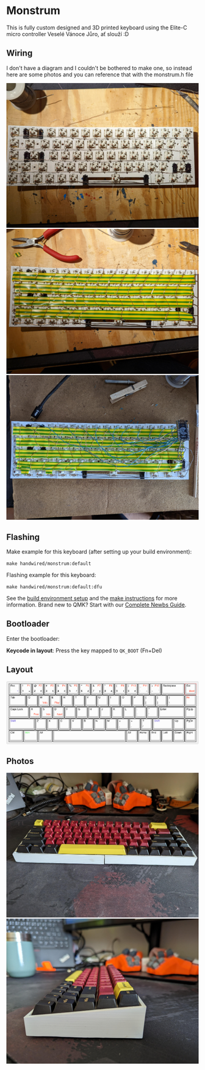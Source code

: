# Monstrum

This is fully custom designed and 3D printed keyboard using the Elite-C micro controller
Veselé Vánoce Jůro, ať slouží :D

## Wiring

I don't have a diagram and I couldn't be bothered to make one, so instead here are some photos and you can reference that with the monstrum.h file

![Photo of wiring 1](https://github.com/ONDRA5/qmk_firmware/blob/master/keyboards/handwired/monstrum/photos/wire_1.jpg)
![Photo of wiring 2](https://github.com/ONDRA5/qmk_firmware/blob/master/keyboards/handwired/monstrum/photos/wire_2.jpg)
![Photo of wiring 3](https://github.com/ONDRA5/qmk_firmware/blob/master/keyboards/handwired/monstrum/photos/wire_3.jpg)

## Flashing

Make example for this keyboard (after setting up your build environment):

    make handwired/monstrum:default

Flashing example for this keyboard:

    make handwired/monstrum:default:dfu

See the [build environment setup](https://docs.qmk.fm/#/getting_started_build_tools) and the [make instructions](https://docs.qmk.fm/#/getting_started_make_guide) for more information. Brand new to QMK? Start with our [Complete Newbs Guide](https://docs.qmk.fm/#/newbs).

## Bootloader

Enter the bootloader:

**Keycode in layout**: Press the key mapped to `QK_BOOT` (Fn+Del)

## Layout
![Layout image](https://github.com/ONDRA5/qmk_firmware/blob/master/keyboards/handwired/monstrum/photos/keyboard-layout.png)

## Photos

![Photo_1](https://github.com/ONDRA5/qmk_firmware/blob/master/keyboards/handwired/monstrum/photos/front.jpg)
![Photo_2](https://github.com/ONDRA5/qmk_firmware/blob/master/keyboards/handwired/monstrum/photos/side.jpg)
